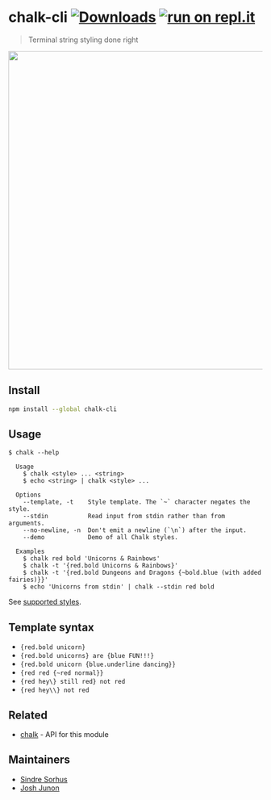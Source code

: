 # chalk-cli [![Downloads](https://badgen.net/npm/dt/chalk-cli)](https://www.npmjs.com/package/chalk-cli) [![run on repl.it](https://repl.it/badge/github/chalk/chalk-cli)](https://repl.it/github/chalk/chalk-cli)

> Terminal string styling done right

<img src="screenshot.png" width="631">

## Install

```sh
npm install --global chalk-cli
```

## Usage

```
$ chalk --help

  Usage
    $ chalk <style> ... <string>
    $ echo <string> | chalk <style> ...

  Options
    --template, -t    Style template. The `~` character negates the style.
    --stdin           Read input from stdin rather than from arguments.
    --no-newline, -n  Don't emit a newline (`\n`) after the input.
    --demo            Demo of all Chalk styles.

  Examples
    $ chalk red bold 'Unicorns & Rainbows'
    $ chalk -t '{red.bold Unicorns & Rainbows}'
    $ chalk -t '{red.bold Dungeons and Dragons {~bold.blue (with added fairies)}}'
    $ echo 'Unicorns from stdin' | chalk --stdin red bold
```

See [supported styles](https://github.com/chalk/chalk#styles).

## Template syntax

- `{red.bold unicorn}`
- `{red.bold unicorns} are {blue FUN!!!}`
- `{red.bold unicorn {blue.underline dancing}}`
- `{red red {~red normal}}`
- `{red hey\} still red} not red`
- `{red hey\\} not red`

## Related

- [chalk](https://github.com/chalk/chalk) - API for this module

## Maintainers

- [Sindre Sorhus](https://github.com/sindresorhus)
- [Josh Junon](https://github.com/qix-)
